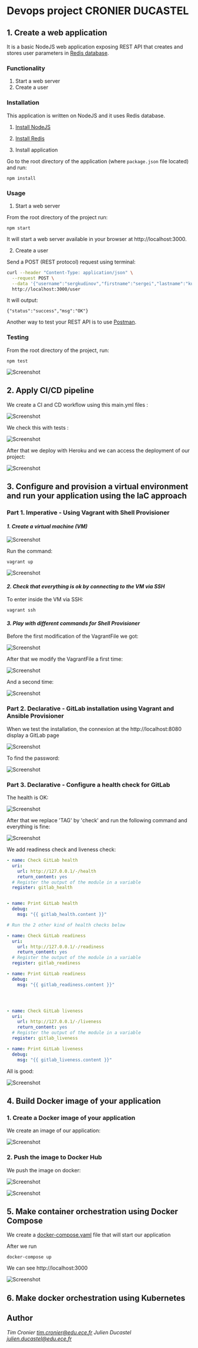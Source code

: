 # **Devops project CRONIER DUCASTEL**

## **1. Create a web application**

It is a basic NodeJS web application exposing REST API that creates and stores user parameters in [Redis database](https://redis.io/).

### **Functionality**

1. Start a web server
2. Create a user

### **Installation**

This application is written on NodeJS and it uses Redis database.

1. [Install NodeJS](https://nodejs.org/en/download/)

2. [Install Redis](https://redis.io/download)

3. Install application

Go to the root directory of the application (where `package.json` file located) and run:

```
npm install 
```

### **Usage**

1. Start a web server

From the root directory of the project run:

```
npm start
```

It will start a web server available in your browser at http://localhost:3000.

2. Create a user

Send a POST (REST protocol) request using terminal:

```bash
curl --header "Content-Type: application/json" \
  --request POST \
  --data '{"username":"sergkudinov","firstname":"sergei","lastname":"kudinov"}' \
  http://localhost:3000/user
```

It will output:

```
{"status":"success","msg":"OK"}
```

Another way to test your REST API is to use [Postman](https://www.postman.com/).

### **Testing**

From the root directory of the project, run:

```
npm test
```
![Screenshot](image/test.png)

## **2. Apply CI/CD pipeline**

We create a CI and CD workflow using this main.yml files : 

![Screenshot](image/wokflow.png)

We check this with tests : 

![Screenshot](image/workflowtest.png)

After that we deploy with Heroku and we can access the deployment of our project:

![Screenshot](image/herokudeployment.png)

## **3. Configure and provision a virtual environment and run your application using the IaC approach**

### **Part 1. Imperative - Using Vagrant with Shell Provisioner**

#### *1. Create a virtual machine (VM)*

![Screenshot](image/vm.png)

Run the command:
```
vagrant up
```
![Screenshot](image/vagrantup.png)

#### *2. Check that everything is ok by connecting to the VM via SSH*

To enter inside the VM via SSH:
```
vagrant ssh
```
#### *3. Play with different commands for Shell Provisioner*

Before the first modification of the VagrantFile we got:

![Screenshot](image/beforemodifv.png)

After that we modify the VagrantFile a first time:

![Screenshot](image/aftermodif.png)

And a second time:

![Screenshot](image/aftermodif2.png)

### **Part 2. Declarative - GitLab installation using Vagrant and Ansible Provisioner**
When we test the installation, the connexion at the http://localhost:8080 display a GitLab page

![Screenshot](image/localhost8080.png)

To find the password:

![Screenshot](image/findpassword.png)

### **Part 3. Declarative - Configure a health check for GitLab**

The health is OK:

![Screenshot](image/healthcheck.png)

After that we replace 'TAG' by 'check' and run the following command and everything is fine:

![Screenshot](image/replacetag.png)

We add readiness check and liveness check:

```yml
- name: Check GitLab health
  uri:
    url: http://127.0.0.1/-/health
    return_content: yes
  # Register the output of the module in a variable
  register: gitlab_health


- name: Print GitLab health
  debug:
    msg: "{{ gitlab_health.content }}"

# Run the 2 other kind of health checks below

- name: Check GitLab readiness
  uri:
    url: http://127.0.0.1/-/readiness
    return_content: yes
  # Register the output of the module in a variable
  register: gitlab_readiness

- name: Print GitLab readiness
  debug:
    msg: "{{ gitlab_readiness.content }}"




- name: Check GitLab liveness
  uri:
    url: http://127.0.0.1/-/liveness
    return_content: yes
  # Register the output of the module in a variable
  register: gitlab_liveness

- name: Print GitLab liveness
  debug:
    msg: "{{ gitlab_liveness.content }}"

```

All is good:

![Screenshot](image/checklivandread.png)

## **4. Build Docker image of your application**

### **1. Create a Docker image of your application**

We create an image of our application:

 ![Screenshot](image/dockerimages.png)

 ### **2. Push the image to Docker Hub**

 We push the image on docker:

 ![Screenshot](image/pushdocker.png)

 ![Screenshot](image/dockerpushimage.png)

 ## **5. Make container orchestration using Docker Compose**

We create a [docker-compose.yaml](docker-compose.yaml) file that will start our application

After we run 
```
docker-compose up
```
We can see http://localhost:3000 

![Screenshot](image/dockerlocalhost.png)

## **6. Make docker orchestration using Kubernetes**

## **Author**

*Tim Cronier tim.cronier@edu.ece.fr*
*Julien Ducastel julien.ducastel@edu.ece.fr*

